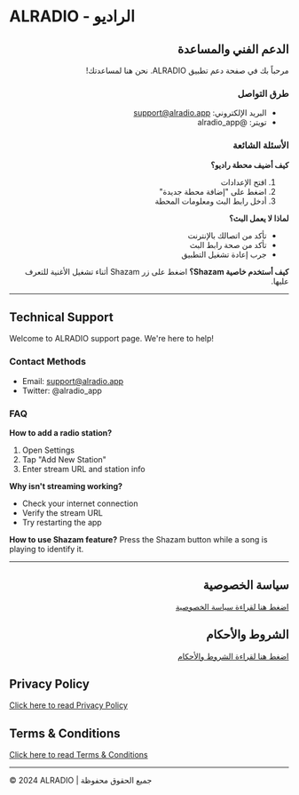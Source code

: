 # ALRADIO - الراديو

<div dir="rtl">

## الدعم الفني والمساعدة

مرحباً بك في صفحة دعم تطبيق ALRADIO. نحن هنا لمساعدتك!

### طرق التواصل
- البريد الإلكتروني: support@alradio.app
- تويتر: @alradio_app

### الأسئلة الشائعة

**كيف أضيف محطة راديو؟**
1. افتح الإعدادات
2. اضغط على "إضافة محطة جديدة"
3. أدخل رابط البث ومعلومات المحطة

**لماذا لا يعمل البث؟**
- تأكد من اتصالك بالإنترنت
- تأكد من صحة رابط البث
- جرب إعادة تشغيل التطبيق

**كيف أستخدم خاصية Shazam؟**
اضغط على زر Shazam أثناء تشغيل الأغنية للتعرف عليها.

</div>

---

<div dir="ltr">

## Technical Support

Welcome to ALRADIO support page. We're here to help!

### Contact Methods
- Email: support@alradio.app
- Twitter: @alradio_app

### FAQ

**How to add a radio station?**
1. Open Settings
2. Tap "Add New Station"
3. Enter stream URL and station info

**Why isn't streaming working?**
- Check your internet connection
- Verify the stream URL
- Try restarting the app

**How to use Shazam feature?**
Press the Shazam button while a song is playing to identify it.

</div>

---

<div dir="rtl">

## سياسة الخصوصية
[اضغط هنا لقراءة سياسة الخصوصية](privacy-policy.md)

## الشروط والأحكام
[اضغط هنا لقراءة الشروط والأحكام](terms.md)

</div>

<div dir="ltr">

## Privacy Policy
[Click here to read Privacy Policy](privacy-policy.md)

## Terms & Conditions
[Click here to read Terms & Conditions](terms.md)

</div>

---

© 2024 ALRADIO | جميع الحقوق محفوظة
